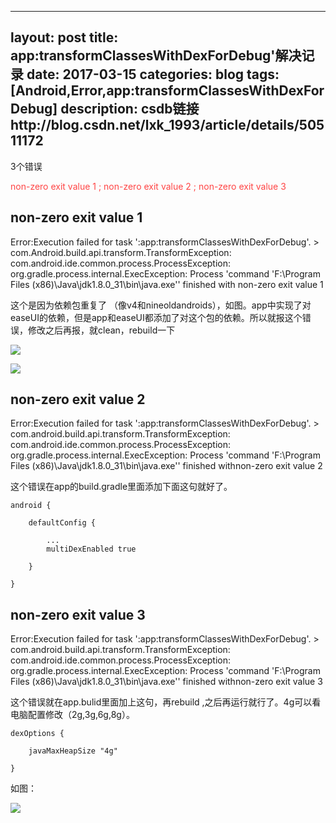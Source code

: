 
---
layout: post
title: app:transformClassesWithDexForDebug'解决记录
date: 2017-03-15
categories: blog
tags: [Android,Error,app:transformClassesWithDexForDebug]
description: csdb链接http://blog.csdn.net/lxk_1993/article/details/50511172
---


3个错误

<font color="#ff4444">non-zero exit value 1 ; non-zero exit value 2 ; non-zero exit value 3</font> 



## non-zero exit value 1 

Error:Execution failed for task ':app:transformClassesWithDexForDebug'.
\> com.Android.build.api.transform.TransformException: com.android.ide.common.process.ProcessException: org.gradle.process.internal.ExecException: Process 'command 'F:\Program Files (x86)\Java\jdk1.8.0_31\bin\java.exe'' finished with non-zero exit value 1

这个是因为依赖包重复了 （像v4和nineoldandroids），如图。app中实现了对easeUI的依赖，但是app和easeUI都添加了对这个包的依赖。所以就报这个错误，修改之后再报，就clean，rebuild一下

![](http://img.blog.csdn.net/20160113155838927?watermark/2/text/aHR0cDovL2Jsb2cuY3Nkbi5uZXQv/font/5a6L5L2T/fontsize/400/fill/I0JBQkFCMA==/dissolve/70/gravity/Center)

![](http://img.blog.csdn.net/20160113155844869?watermark/2/text/aHR0cDovL2Jsb2cuY3Nkbi5uZXQv/font/5a6L5L2T/fontsize/400/fill/I0JBQkFCMA==/dissolve/70/gravity/Center)



## non-zero exit value 2

Error:Execution failed for task ':app:transformClassesWithDexForDebug'.
\> com.android.build.api.transform.TransformException: com.android.ide.common.process.ProcessException: org.gradle.process.internal.ExecException: Process 'command 'F:\Program Files (x86)\Java\jdk1.8.0_31\bin\java.exe'' finished withnon-zero exit value 2


这个错误在app的build.gradle里面添加下面这句就好了。

	android {
		   
		defaultConfig {
		
			...	
			multiDexEnabled true
				
		}

	}



## non-zero exit value 3

Error:Execution failed for task ':app:transformClassesWithDexForDebug'.
\> com.android.build.api.transform.TransformException: com.android.ide.common.process.ProcessException: org.gradle.process.internal.ExecException: Process 'command 'F:\Program Files (x86)\Java\jdk1.8.0_31\bin\java.exe'' finished withnon-zero exit value 3


这个错误就在app.bulid里面加上这句，再rebuild ,之后再运行就行了。4g可以看电脑配置修改（2g,3g,6g,8g）。


	dexOptions {

		javaMaxHeapSize "4g"
			
	}
		
如图：

![](http://img.blog.csdn.net/20160114140024246?watermark/2/text/aHR0cDovL2Jsb2cuY3Nkbi5uZXQv/font/5a6L5L2T/fontsize/400/fill/I0JBQkFCMA==/dissolve/70/gravity/Center)

